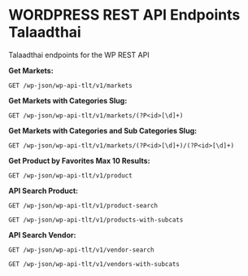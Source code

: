 # WORDPRESS REST API Endpoints Talaadthai
Talaadthai endpoints for the WP REST API

**Get Markets:**
```
GET /wp-json/wp-api-tlt/v1/markets
```

**Get Markets with Categories Slug:**
```
GET /wp-json/wp-api-tlt/v1/markets/(?P<id>[\d]+)
```

**Get Markets with Categories and Sub Categories Slug:**
```
GET /wp-json/wp-api-tlt/v1/markets/(?P<id>[\d]+)/(?P<id>[\d]+)
```

**Get Product by Favorites Max 10 Results:**
```
GET /wp-json/wp-api-tlt/v1/product
```

**API Search Product:**
```
GET /wp-json/wp-api-tlt/v1/product-search
```

```
GET /wp-json/wp-api-tlt/v1/products-with-subcats
```

**API Search Vendor:**
```
GET /wp-json/wp-api-tlt/v1/vendor-search
```

```
GET /wp-json/wp-api-tlt/v1/vendors-with-subcats
```
